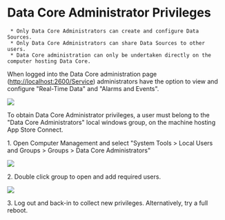 # Data Core Administrator Privileges

``` 
 * Only Data Core Administrators can create and configure Data Sources.
 * Only Data Core Administrators can share Data Sources to other users.
 * Data Core administration can only be undertaken directly on the computer hosting Data Core.
```

When logged into the Data Core administration page
(<http://localhost:2600/Service>) administrators have the option to view
and configure "Real-Time Data" and "Alarms and Events".

![](/app_store_connect/asc_04.png)

To obtain Data Core Administrator privileges, a user must belong to the
"Data Core Administrators" local windows group, on the machine hosting
App Store Connect.

1\. Open Computer Management and select "System Tools \> Local Users and
Groups \> Groups \> Data Core Administrators"

![](/app_store_connect/asc_05.png)

2\. Double click group to open and add required users.

![](/app_store_connect/asc_06.png)

3\. Log out and back-in to collect new privileges. Alternatively, try a
full reboot.
